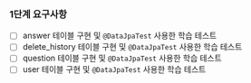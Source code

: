 ### 1단계 요구사항

- [ ] answer 테이블 구현 및 `@DataJpaTest` 사용한 학습 테스트
- [ ] delete_history 테이블 구현 및 `@DataJpaTest` 사용한 학습 테스트
- [ ] question 테이블 구현 및 `@DataJpaTest` 사용한 학습 테스트
- [ ] user 테이블 구현 및 `@DataJpaTest` 사용한 학습 테스트